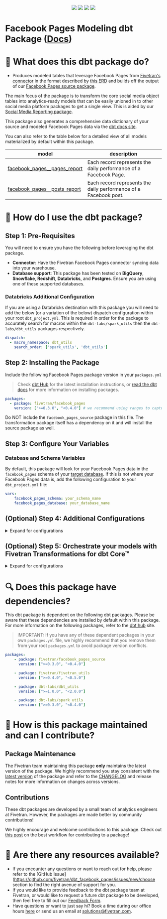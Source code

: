 <p align="center">
    <a alt="License"
        href="https://github.com/fivetran/dbt_facebook_pages/blob/main/LICENSE">
        <img src="https://img.shields.io/badge/License-Apache%202.0-blue.svg" /></a>
    <a alt="dbt-core">
        <img src="https://img.shields.io/badge/dbt_Core™_version->=1.3.0_,<2.0.0-orange.svg" /></a>
    <a alt="Maintained?">
        <img src="https://img.shields.io/badge/Maintained%3F-yes-green.svg" /></a>
    <a alt="PRs">
        <img src="https://img.shields.io/badge/Contributions-welcome-blueviolet" /></a>
</p>

# Facebook Pages Modeling dbt Package ([Docs](https://fivetran.github.io/dbt_facebook_pages/))

# 📣 What does this dbt package do?

- Produces modeled tables that leverage Facebook Pages from [Fivetran's connector](https://fivetran.com/docs/applications/facebook-pages) in the format described by [this ERD](https://fivetran.com/docs/applications/facebook_pages#schemainformation) and builds off the output of our [Facebook Pages source package](https://github.com/fivetran/dbt_facebook_pages_source).

The main focus of the package is to transform the core social media object tables into analytics-ready models that can be easily unioned in to other social media platform packages to get a single view. This is aided by our [Social Media Reporting package](https://github.com/fivetran/dbt_social_media_reporting).

This package also generates a comprehensive data dictionary of your source and modeled Facebook Pages data via the [dbt docs site](https://fivetran.github.io/dbt_facebook_pages/).

You can also refer to the table below for a detailed view of all models materialized by default within this package.

| **model**                    | **description**                                                                                                        |
| ---------------------------- | ---------------------------------------------------------------------------------------------------------------------- |
| [facebook_pages__pages_report](https://github.com/fivetran/dbt_facebook_pages/blob/main/models/facebook_pages__pages_report.sql)         | Each record represents the daily performance of a Facebook Page. |
| [facebook_pages__posts_report](https://github.com/fivetran/dbt_facebook_pages/blob/main/models/facebook_pages__posts_report.sql)     | Each record represents the daily performance of a Facebook post.                                                      |

# 🎯 How do I use the dbt package?
## Step 1: Pre-Requisites
You will need to ensure you have the following before leveraging the dbt package.
- **Connector**: Have the Fivetran Facebook Pages connector syncing data into your warehouse. 
- **Database support**: This package has been tested on **BigQuery**, **Snowflake**, **Redshift**, **Databricks**, and **Postgres**. Ensure you are using one of these supported databases.

### Databricks Additional Configuration
If you are using a Databricks destination with this package you will need to add the below (or a variation of the below) dispatch configuration within your root `dbt_project.yml`. This is required in order for the package to accurately search for macros within the `dbt-labs/spark_utils` then the `dbt-labs/dbt_utils` packages respectively.
```yml
dispatch:
  - macro_namespace: dbt_utils
    search_order: ['spark_utils', 'dbt_utils']
```

## Step 2: Installing the Package
Include the following Facebook Pages package version in your `packages.yml`
> Check [dbt Hub](https://hub.getdbt.com/) for the latest installation instructions, or [read the dbt docs](https://docs.getdbt.com/docs/package-management) for more information on installing packages.

```yaml
packages:
  - package: fivetran/facebook_pages
    version: [">=0.3.0", "<0.4.0"] # we recommend using ranges to capture non-breaking changes automatically
```

Do NOT include the `facebook_pages_source` package in this file. The transformation package itself has a dependency on it and will install the source package as well.

## Step 3: Configure Your Variables
### Database and Schema Variables
By default, this package will look for your Facebook Pages data in the `facebook_pages` schema of your [target database](https://docs.getdbt.com/docs/running-a-dbt-project/using-the-command-line-interface/configure-your-profile). If this is not where your Facebook Pages data is, add the following configuration to your `dbt_project.yml` file:

```yml
vars:
    facebook_pages_schema: your_schema_name
    facebook_pages_database: your_database_name 
```

## (Optional) Step 4: Additional Configurations
<details><summary>Expand for configurations</summary>

### Changing the Build Schema

By default, this package will build the Facebook Pages staging models within a schema titled (`<target_schema>` + `_stg_facebook_pages`) and the final Facebook Pages models within a schema titled (`<target_schema>` + `_facebook_pages`) in your target database. If this is not where you would like your Facebook Pages staging data to be written to, add the following configuration to your `dbt_project.yml` file:

```yml 
models:
    facebook_pages:
      +schema: my_new_schema_name # leave blank for just the target_schema
    facebook_pages_source:
      +schema: my_new_schema_name # leave blank for just the target_schema
```

### Change the source table references
If an individual source table has a different name than the package expects, add the table name as it appears in your destination to the respective variable:
> IMPORTANT: See this project's [`dbt_project.yml`](https://github.com/fivetran/dbt_facebook_pages_source/blob/main/dbt_project.yml) variable declarations to see the expected names.
    
```yml
vars:
    facebook_pages_<default_source_table_name>_identifier: your_table_name 
```

### Unioning Multiple Facebook Pages Connectors
If you have multiple Facebook Pages connectors in Fivetran and would like to use this package on all of them simultaneously, we have provided functionality to do so. The package will union all of the data together and pass the unioned table(s) into the final models. You will be able to see which source it came from in the `source_relation` column(s) of each model. To use this functionality, you will need to set either (**note that you cannot use both**) the `union_schemas` or `union_databases` variables:

```yml
# dbt_project.yml
...
config-version: 2
vars:
    ##You may set EITHER the schemas variables below
    facebook_pages_union_schemas: ['facebook_pages_one','facebook_pages_two']

    ##Or may set EITHER the databases variables below
    facebook_pages_union_databases: ['facebook_pages_one','facebook_pages_two']
```
</details>

## (Optional) Step 5: Orchestrate your models with Fivetran Transformations for dbt Core™
<details><summary>Expand for configurations</summary>
<br>
Fivetran offers the ability for you to orchestrate your dbt project through the [Fivetran Transformations for dbt Core™](https://fivetran.com/docs/transformations/dbt) product. Refer to the linked docs for more information on how to setup your project for orchestration through Fivetran. 
</details>

# 🔍 Does this package have dependencies?
This dbt package is dependent on the following dbt packages. Please be aware that these dependencies are installed by default within this package. For more information on the following packages, refer to the [dbt hub](https://hub.getdbt.com/) site.
> IMPORTANT: If you have any of these dependent packages in your own `packages.yml` file, we highly recommend that you remove them from your root `packages.yml` to avoid package version conflicts.
    
```yml
packages:
    - package: fivetran/facebook_pages_source
      version: [">=0.3.0", "<0.4.0"]

    - package: fivetran/fivetran_utils
      version: [">=0.4.0", "<0.5.0"]

    - package: dbt-labs/dbt_utils
      version: [">=1.0.0", "<2.0.0"]

    - package: dbt-labs/spark_utils
      version: [">=0.3.0", "<0.4.0"]
```

# 🙌 How is this package maintained and can I contribute?
## Package Maintenance
The Fivetran team maintaining this package **only** maintains the latest version of the package. We highly recommend you stay consistent with the [latest version](https://hub.getdbt.com/fivetran/facebook_pages/latest/) of the package and refer to the [CHANGELOG](https://github.com/fivetran/dbt_facebook_pages/blob/main/CHANGELOG.md) and release notes for more information on changes across versions.

## Contributions
These dbt packages are developed by a small team of analytics engineers at Fivetran. However, the packages are made better by community contributions! 

We highly encourage and welcome contributions to this package. Check out [this post](https://discourse.getdbt.com/t/contributing-to-a-dbt-package/657) on the best workflow for contributing to a package!

# 🏪 Are there any resources available?
- If you encounter any questions or want to reach out for help, please refer to the [GitHub Issue](https://github.com/fivetran/dbt_facebook_pages/issues/new/choose section to find the right avenue of support for you.
- If you would like to provide feedback to the dbt package team at Fivetran, or would like to request a future dbt package to be developed, then feel free to fill out our [Feedback Form](https://www.surveymonkey.com/r/DQ7K7WW).
- Have questions or want to just say hi? Book a time during our office hours [here](https://calendly.com/fivetran-solutions-team/fivetran-solutions-team-office-hours) or send us an email at solutions@fivetran.com.
